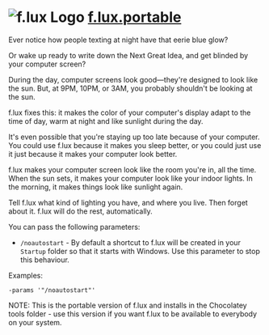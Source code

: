 # ![f.lux Logo](https://cdn.rawgit.com/pauby/ChocoPackages/cc266fa2/icons/flux.png "f.lux Logo") [f.lux.portable](https://chocolatey.org/packages/f.lux.portable)

Ever notice how people texting at night have that eerie blue glow?

Or wake up ready to write down the Next Great Idea, and get blinded by your computer screen?

During the day, computer screens look good—they're designed to look like the sun. But, at 9PM, 10PM, or 3AM, you probably shouldn't be looking at the sun.

f.lux fixes this: it makes the color of your computer's display adapt to the time of day, warm at night and like sunlight during the day.

It's even possible that you're staying up too late because of your computer. You could use f.lux because it makes you sleep better, or you could just use it just because it makes your computer look better.

f.lux makes your computer screen look like the room you're in, all the time. When the sun sets, it makes your computer look like your indoor lights. In the morning, it makes things look like sunlight again.

Tell f.lux what kind of lighting you have, and where you live. Then forget about it. f.lux will do the rest, automatically.

You can pass the following parameters:

* `/noautostart` - By default a shortcut to f.lux will be created in your `Startup` folder so that it starts with Windows. Use this parameter to stop this behaviour.

Examples:

`-params '"/noautostart"'`

NOTE: This is the portable version of f.lux and installs in the Chocolatey tools folder - use this version if you want f.lux to be available to everybody on your system.